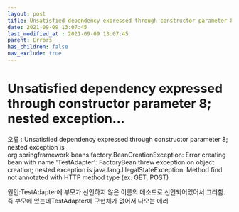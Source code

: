 ```yaml
---
layout: post
title: Unsatisfied dependency expressed through constructor parameter 8; nested exception...
date: 2021-09-09 13:07:45
last_modified_at : 2021-09-09 13:07:45
parent: Errors
has_children: false
nav_exclude: true
---
```


# Unsatisfied dependency expressed through constructor parameter 8; nested exception...

오류 : Unsatisfied dependency expressed through constructor parameter 8; nested exception is org.springframework.beans.factory.BeanCreationException: Error creating bean with name 'TestAdapter': FactoryBean threw exception on object creation; nested exception is java.lang.IllegalStateException: Method find not annotated with HTTP method type (ex. GET, POST)

원인:TestAdapter에 부모가 선언하지 않은 이름의 메소드로 선언되어있어서 그러함. 즉 부모에 있는데TestAdapter에 구현체가 없어서 나오는 에러
